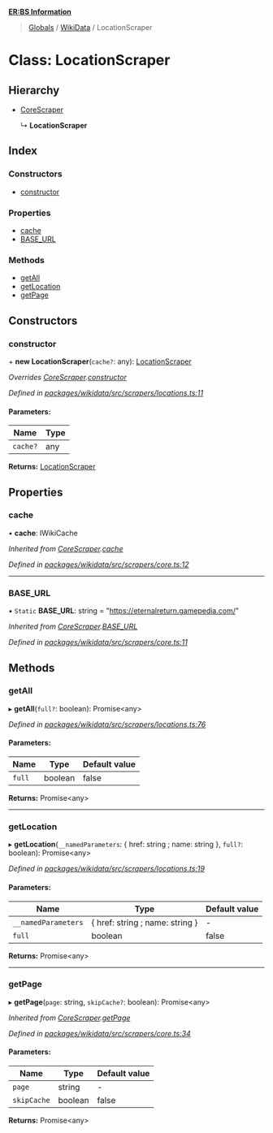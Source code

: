 **[ER:BS Information](../README.md)**

> [Globals](../globals.md) / [WikiData](../modules/wikidata.md) / LocationScraper

# Class: LocationScraper

## Hierarchy

* [CoreScraper](wikidata.corescraper.md)

  ↳ **LocationScraper**

## Index

### Constructors

* [constructor](wikidata.locationscraper.md#constructor)

### Properties

* [cache](wikidata.locationscraper.md#cache)
* [BASE\_URL](wikidata.locationscraper.md#base_url)

### Methods

* [getAll](wikidata.locationscraper.md#getall)
* [getLocation](wikidata.locationscraper.md#getlocation)
* [getPage](wikidata.locationscraper.md#getpage)

## Constructors

### constructor

\+ **new LocationScraper**(`cache?`: any): [LocationScraper](wikidata.locationscraper.md)

*Overrides [CoreScraper](wikidata.corescraper.md).[constructor](wikidata.corescraper.md#constructor)*

*Defined in [packages/wikidata/src/scrapers/locations.ts:11](https://github.com/PaulEndri/eternal-return-project/blob/f8a270f/packages/wikidata/src/scrapers/locations.ts#L11)*

#### Parameters:

Name | Type |
------ | ------ |
`cache?` | any |

**Returns:** [LocationScraper](wikidata.locationscraper.md)

## Properties

### cache

•  **cache**: IWikiCache

*Inherited from [CoreScraper](wikidata.corescraper.md).[cache](wikidata.corescraper.md#cache)*

*Defined in [packages/wikidata/src/scrapers/core.ts:12](https://github.com/PaulEndri/eternal-return-project/blob/f8a270f/packages/wikidata/src/scrapers/core.ts#L12)*

___

### BASE\_URL

▪ `Static` **BASE\_URL**: string = "https://eternalreturn.gamepedia.com/"

*Inherited from [CoreScraper](wikidata.corescraper.md).[BASE_URL](wikidata.corescraper.md#base_url)*

*Defined in [packages/wikidata/src/scrapers/core.ts:11](https://github.com/PaulEndri/eternal-return-project/blob/f8a270f/packages/wikidata/src/scrapers/core.ts#L11)*

## Methods

### getAll

▸ **getAll**(`full?`: boolean): Promise<any\>

*Defined in [packages/wikidata/src/scrapers/locations.ts:76](https://github.com/PaulEndri/eternal-return-project/blob/f8a270f/packages/wikidata/src/scrapers/locations.ts#L76)*

#### Parameters:

Name | Type | Default value |
------ | ------ | ------ |
`full` | boolean | false |

**Returns:** Promise<any\>

___

### getLocation

▸ **getLocation**(`__namedParameters`: { href: string ; name: string  }, `full?`: boolean): Promise<any\>

*Defined in [packages/wikidata/src/scrapers/locations.ts:19](https://github.com/PaulEndri/eternal-return-project/blob/f8a270f/packages/wikidata/src/scrapers/locations.ts#L19)*

#### Parameters:

Name | Type | Default value |
------ | ------ | ------ |
`__namedParameters` | { href: string ; name: string  } | - |
`full` | boolean | false |

**Returns:** Promise<any\>

___

### getPage

▸ **getPage**(`page`: string, `skipCache?`: boolean): Promise<any\>

*Inherited from [CoreScraper](wikidata.corescraper.md).[getPage](wikidata.corescraper.md#getpage)*

*Defined in [packages/wikidata/src/scrapers/core.ts:34](https://github.com/PaulEndri/eternal-return-project/blob/f8a270f/packages/wikidata/src/scrapers/core.ts#L34)*

#### Parameters:

Name | Type | Default value |
------ | ------ | ------ |
`page` | string | - |
`skipCache` | boolean | false |

**Returns:** Promise<any\>
